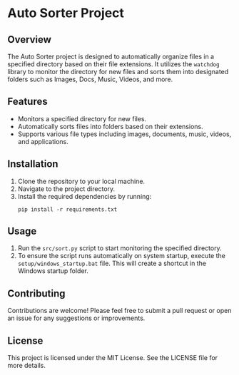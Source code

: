 # Auto Sorter Project

## Overview
The Auto Sorter project is designed to automatically organize files in a specified directory based on their file extensions. It utilizes the `watchdog` library to monitor the directory for new files and sorts them into designated folders such as Images, Docs, Music, Videos, and more.

## Features
- Monitors a specified directory for new files.
- Automatically sorts files into folders based on their extensions.
- Supports various file types including images, documents, music, videos, and applications.

## Installation
1. Clone the repository to your local machine.
2. Navigate to the project directory.
3. Install the required dependencies by running:
   ```
   pip install -r requirements.txt
   ```

## Usage
1. Run the `src/sort.py` script to start monitoring the specified directory.
2. To ensure the script runs automatically on system startup, execute the `setup/windows_startup.bat` file. This will create a shortcut in the Windows startup folder.

## Contributing
Contributions are welcome! Please feel free to submit a pull request or open an issue for any suggestions or improvements.

## License
This project is licensed under the MIT License. See the LICENSE file for more details.